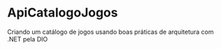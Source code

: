 # ApiCatalogoJogos
Criando um catálogo de jogos usando boas práticas de arquitetura com .NET pela DIO
